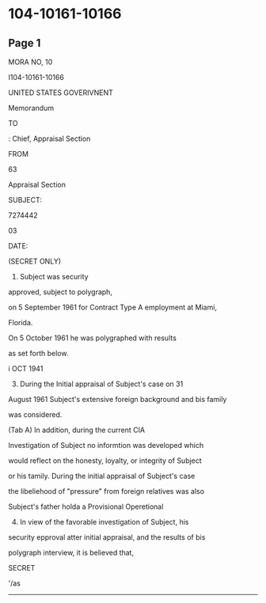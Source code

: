 # 104-10161-10166

## Page 1

MORA NO, 10

I104-10161-10166

UNITED STATES GOVERIVNENT

Memorandum

TO

: Chief, Appraisal Section

FROM

63

Appraisal Section

SUBJECT:

7274442

03

DATE:

(SECRET ONLY)

1. Subject was security

approved, subject to polygraph,

on 5 September 1961 for Contract Type A employment at Miami,

Florida.

On 5 October 1961 he was polygraphed with results

as set forth below.

i OCT 1941

3. During the Initial appraisal of Subject's case on 31

August 1961 Subject's extensive foreign background and bis family

was considered.

(Tab A) In addition, during the current CIA

Investigation of Subject no informtion was developed which

would reflect on the honesty, loyalty, or integrity of Subject

or his tamily. During the initial appraisal of Subject's case

the libeliehood of "pressure" from foreign relatives was also

Subject's father holda a Provisional Operetional

4. In view of the favorable investigation of Subject, his

security epproval atter initial appraisal, and the results of bis

polygraph interview, it is believed that,

SECRET

'/as

---

